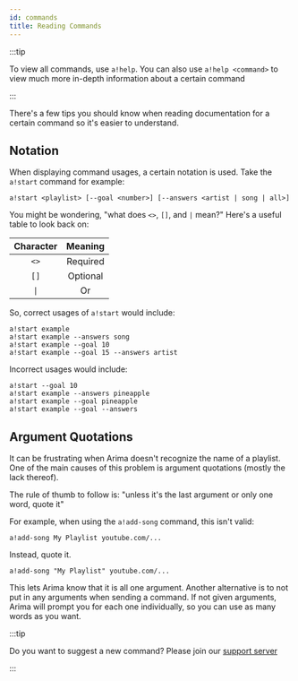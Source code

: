 ```yaml
---
id: commands
title: Reading Commands
---
```


:::tip

To view all commands, use `a!help`. You can also use `a!help <command>` to view
much more in-depth information about a certain command

:::

There's a few tips you should know when reading documentation for a certain
command so it's easier to understand.

## Notation

When displaying command usages, a certain notation is used. Take the `a!start`
command for example:

```
a!start <playlist> [--goal <number>] [--answers <artist | song | all>]
```

You might be wondering, "what does `<>`, `[]`, and `|` mean?" Here's a useful
table to look back on:

|      Character      | Meaning  |
| :-----------------: | :------: |
|        `<>`         | Required |
|        `[]`         | Optional |
| <code>&#124;</code> |    Or    |

So, correct usages of `a!start` would include:

```
a!start example
a!start example --answers song
a!start example --goal 10
a!start example --goal 15 --answers artist
```

Incorrect usages would include:

```
a!start --goal 10
a!start example --answers pineapple
a!start example --goal pineapple
a!start example --goal --answers
```

## Argument Quotations

It can be frustrating when Arima doesn't recognize the name of a playlist. One
of the main causes of this problem is argument quotations (mostly the lack
thereof).

The rule of thumb to follow is: "unless it's the last argument or only one word,
quote it"

For example, when using the `a!add-song` command, this isn't valid:

```
a!add-song My Playlist youtube.com/...
```

Instead, quote it.

```
a!add-song "My Playlist" youtube.com/...
```

This lets Arima know that it is all one argument. Another alternative is to not
put in any arguments when sending a command. If not given arguments, Arima will
prompt you for each one individually, so you can use as many words as you want.

:::tip

Do you want to suggest a new command? Please join our
[support server](https://discord.gg/qMsVeFpxWX)

:::

